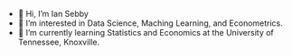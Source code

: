 - 👋 Hi, I’m Ian Sebby
- 👀 I’m interested in Data Science, Maching Learning, and Econometrics.
- 🌱 I’m currently learning Statistics and Economics at the University of Tennessee, Knoxville.
